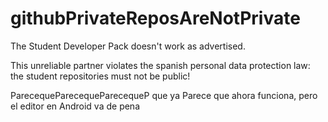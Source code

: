 # githubPrivateReposAreNotPrivate
The Student Developer Pack doesn't work as advertised.

This unreliable partner violates the spanish personal data protection law: the student repositories must not be public!

ParecequeParecequeParecequeP que ya
Parece que ahora funciona, pero el editor en Android va de pena
